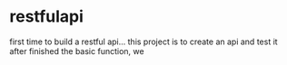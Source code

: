 # restfulapi
first time to build a restful api...
this project is to create an api and test it
after finished the basic function, we
